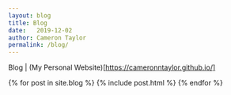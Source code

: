 ```yaml
---
layout: blog
title: Blog
date:   2019-12-02
author: Cameron Taylor
permalink: /blog/
---
```


Blog | (My Personal Website)[https://cameronntaylor.github.io/]

{% for post in site.blog %} {% include post.html %} {% endfor %}
